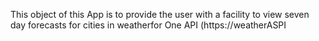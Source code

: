 This object of this App is to provide the user with a facility to view seven day forecasts for cities in weatherfor One API (https://weatherASPI
